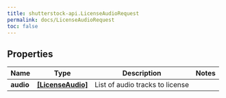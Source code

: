```yaml
---
title: shutterstock-api.LicenseAudioRequest
permalink: docs/LicenseAudioRequest
toc: false
---
```




## Properties

Name | Type | Description | Notes
------------ | ------------- | ------------- | -------------
**audio** | [**[LicenseAudio]**](LicenseAudio) | List of audio tracks to license | 


